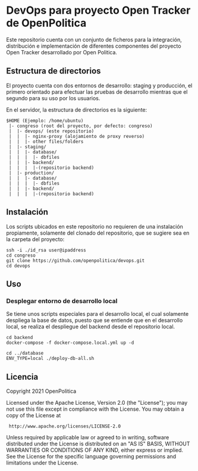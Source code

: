 # DevOps para proyecto Open Tracker de OpenPolitica

Este repositorio cuenta con un conjunto de ficheros para la integración,
distribución e implementación de diferentes componentes del proyecto Open
Tracker desarrollado por Open Politica.

## Estructura de directorios
El proyecto cuenta con dos entornos de desarrollo: staging y producción, el
primero orientado para efectuar las pruebas de desarrollo mientras que el
segundo para su uso por los usuarios.

En el servidor, la estructura de directorios es la siguiente:

```
$HOME (Ejemplo: /home/ubuntu)
 |- congreso (root del proyecto, por defecto: congreso)
 |  |- devops/ (este repositorio)
 |  |  |- nginx-proxy (alojamiento de proxy reverso)
 |  |  |- other files/folders
 |  |- staging/
 |  |  |- database/
 |  |  |  |- dbfiles
 |  |  |- backend/
 |  |  |  |-(repositorio backend)
 |  |- production/
 |  |  |- database/
 |  |  |  |- dbfiles
 |  |  |- backend/
 |  |  |  |-(repositorio backend)
```

## Instalación
Los scripts ubicados en este repositorio no requieren de una instalación
propiamente, solamente del clonado del repositorio, que se sugiere sea en la
carpeta del proyecto:
```
ssh -i ./id_rsa user@ipaddress
cd congreso
git clone https://github.com/openpolitica/devops.git
cd devops
```

## Uso

### Desplegar entorno de desarrollo local


Se tiene unos scripts especiales para el desarrollo local, el cual solamente
despliega la base de datos, puesto que se entiende que en el desarrollo local,
se realiza el despliegue del backend desde el repositorio local.
```
cd backend
docker-compose -f docker-compose.local.yml up -d
```

```
cd ../database
ENV_TYPE=local ./deploy-db-all.sh
```


## Licencia

Copyright 2021 OpenPolitica

Licensed under the Apache License, Version 2.0 (the "License");
you may not use this file except in compliance with the License.
You may obtain a copy of the License at

	 http://www.apache.org/licenses/LICENSE-2.0

Unless required by applicable law or agreed to in writing, software
distributed under the License is distributed on an "AS IS" BASIS,
WITHOUT WARRANTIES OR CONDITIONS OF ANY KIND, either express or implied.
See the License for the specific language governing permissions and
limitations under the License.
